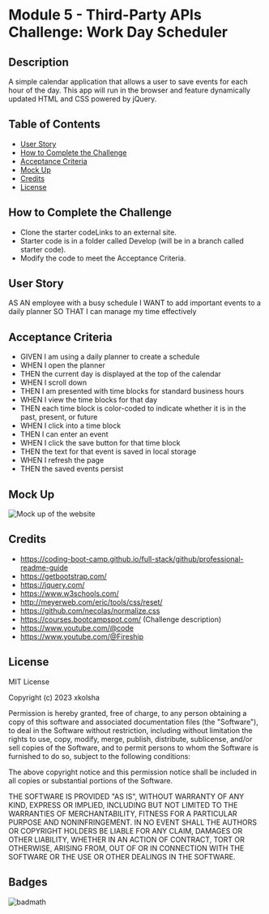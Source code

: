 # Module 5 - Third-Party APIs Challenge: Work Day Scheduler

## Description

A simple calendar application that allows a user to save events for each hour of the day. This app will run in the browser and feature dynamically updated HTML and CSS powered by jQuery.

## Table of Contents

- [User Story](#User-story)
- [How to Complete the Challenge](#how-to-complete-the-challenge)
- [Acceptance Criteria](#acceptance-criteria)
- [Mock Up](#mock-up)
- [Credits](#credits)
- [License](#license)

## How to Complete the Challenge

- Clone the starter codeLinks to an external site.
- Starter code is in a folder called Develop (will be in a branch called starter code).
- Modify the code to meet the Acceptance Criteria.

## User Story

AS AN employee with a busy schedule
I WANT to add important events to a daily planner
SO THAT I can manage my time effectively

## Acceptance Criteria

- GIVEN I am using a daily planner to create a schedule
- WHEN I open the planner
- THEN the current day is displayed at the top of the calendar
- WHEN I scroll down
- THEN I am presented with time blocks for standard business hours
- WHEN I view the time blocks for that day
- THEN each time block is color-coded to indicate whether it is in the past, present, or future
- WHEN I click into a time block
- THEN I can enter an event
- WHEN I click the save button for that time block
- THEN the text for that event is saved in local storage
- WHEN I refresh the page
- THEN the saved events persist

## Mock Up

![Mock up of the website](./assets/images/Web%20capture_26-5-2023_12918_xkolsha.github.io.jpeg)

## Credits

- https://coding-boot-camp.github.io/full-stack/github/professional-readme-guide
- https://getbootstrap.com/
- https://jquery.com/
- https://www.w3schools.com/
- http://meyerweb.com/eric/tools/css/reset/
- https://github.com/necolas/normalize.css
- https://courses.bootcampspot.com/ (Challenge description)
- https://www.youtube.com/@code
- https://www.youtube.com/@Fireship

## License

MIT License

Copyright (c) 2023 xkolsha

Permission is hereby granted, free of charge, to any person obtaining a copy
of this software and associated documentation files (the "Software"), to deal
in the Software without restriction, including without limitation the rights
to use, copy, modify, merge, publish, distribute, sublicense, and/or sell
copies of the Software, and to permit persons to whom the Software is
furnished to do so, subject to the following conditions:

The above copyright notice and this permission notice shall be included in all
copies or substantial portions of the Software.

THE SOFTWARE IS PROVIDED "AS IS", WITHOUT WARRANTY OF ANY KIND, EXPRESS OR
IMPLIED, INCLUDING BUT NOT LIMITED TO THE WARRANTIES OF MERCHANTABILITY,
FITNESS FOR A PARTICULAR PURPOSE AND NONINFRINGEMENT. IN NO EVENT SHALL THE
AUTHORS OR COPYRIGHT HOLDERS BE LIABLE FOR ANY CLAIM, DAMAGES OR OTHER
LIABILITY, WHETHER IN AN ACTION OF CONTRACT, TORT OR OTHERWISE, ARISING FROM,
OUT OF OR IN CONNECTION WITH THE SOFTWARE OR THE USE OR OTHER DEALINGS IN THE
SOFTWARE.

## Badges

![badmath](https://img.shields.io/github/license/xkolsha/unbModule1Challenge?color=%238F83ED)
